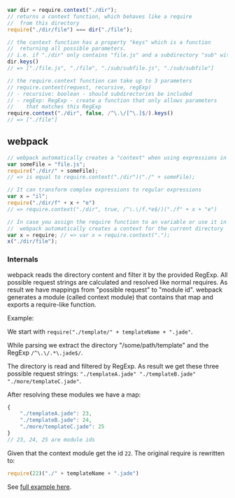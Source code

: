 ``` javascript
var dir = require.context("./dir");
// returns a context function, which behaves like a require
//  from this directory
require("./dir/file") === dir("./file");

// the context function has a property "keys" which is a function
//  returning all possible parameters.
// i.e. if "./dir" only contains "file.js" and a subdirectory "sub" with "subfile.js"
dir.keys()
// => ["./file.js", "./file", "./sub/subfile.js", "./sub/subfile"]

// the require.context function can take up to 3 parameters
// require.context(request, recursive, regExp)
// - recursive: boolean - should subdirectories be included
// - regExp: RegExp - create a function that only allows parameters
//    that matches this RegExp
require.context("./dir", false, /^\.\/[^\.]$/).keys()
// => ["./file"]
```

## webpack

``` javascript
// webpack automatically creates a "context" when using expressions in the require/define call.
var someFile = "file.js";
require("./dir/" + someFile);
// => is equal to require.context("./dir")("./" + someFile);

// It can transform complex expressions to regular expressions
var x = "il";
require("./dir/f" + x + "e")
// => require.context("./dir", true, /^\.\/f.*e$/)("./f" + x + "e")

// In case you assign the require function to an variable or use it in some unexpected way
//  webpack automatically creates a context for the current directory
var x = require; // => var x = require.context(".");
x("./dir/file");
```

### Internals

webpack reads the directory content and filter it by the provided RegExp. All possible request strings are calculated and resolved like normal requires. As result we have mappings from "possible request" to "module id". webpack generates a module (called context module) that contains that map and exports a require-like function.

Example:

We start with `require("./template/" + templateName + ".jade"`.

While parsing we extract the directory "/some/path/template" and the RegExp `/^\.\/.*\.jade$/`.

The directory is read and filtered by RegExp. As result we get these three possible request strings: `"./templateA.jade" "./templateB.jade" "./more/templateC.jade"`.

After resolving these modules we have a map:

``` javascript
{
    "./templateA.jade": 23,
    "./templateB.jade": 24,
    "./more/templateC.jade": 25
}
// 23, 24, 25 are module ids
```

Given that the context module get the id `22`. The original require is rewritten to:

``` javascript
require(22)("./" + templateName + ".jade")
```

See [full example here](https://github.com/webpack/webpack/tree/master/examples/require.context#examplejs).